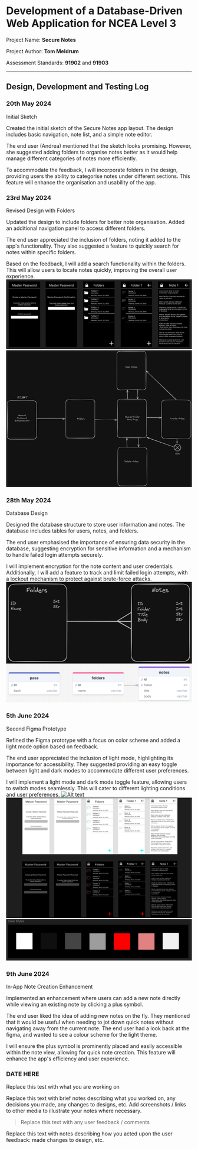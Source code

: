 # Development of a Database-Driven Web Application for NCEA Level 3

Project Name: **Secure Notes**

Project Author: **Tom Meldrum**

Assessment Standards: **91902** and **91903**


-------------------------------------------------

## Design, Development and Testing Log


### 20th May 2024

Initial Sketch

Created the initial sketch of the Secure Notes app layout. The design includes basic navigation, note list, and a simple note editor.

The end user (Andrea) mentioned that the sketch looks promising. However, she suggested adding folders to organise notes better as it would help manage different categories of notes more efficiently.

To accommodate the feedback, I will incorporate folders in the design, providing users the ability to categorise notes under different sections. This feature will enhance the organisation and usability of the app.


### 23rd May 2024

Revised Design with Folders

Updated the design to include folders for better note organisation. Added an additional navigation panel to access different folders.

The end user appreciated the inclusion of folders, noting it added to the app's functionality. They also suggested a feature to quickly search for notes within specific folders.

Based on the feedback, I will add a search functionality within the folders. This will allow users to locate notes quickly, improving the overall user experience.
![Alt text](<images/1st Figma.png>)
![Alt text](<images/Notes App Layout.png>)


### 28th May 2024

Database Design

Designed the database structure to store user information and notes. The database includes tables for users, notes, and folders.

The end user emphasised the importance of ensuring data security in the database, suggesting encryption for sensitive information and a mechanism to handle failed login attempts securely.

I will implement encryption for the note content and user credentials. Additionally, I will add a feature to track and limit failed login attempts, with a lockout mechanism to protect against brute-force attacks.
![Alt text](images/Database.png)
![Alt text](images/DrawSQL.png)


### 5th June 2024

Second Figma Prototype

Refined the Figma prototype with a focus on color scheme and added a light mode option based on feedback.

The end user appreciated the inclusion of light mode, highlighting its importance for accessibility. They suggested providing an easy toggle between light and dark modes to accommodate different user preferences.

I will implement a light mode and dark mode toggle feature, allowing users to switch modes seamlessly. This will cater to different lighting conditions and user preferences.
![Alt text](image.png)
![Alt text](<images/2nd Figma.png>)
![Alt text](images/colour.png)


### 9th June 2024

In-App Note Creation Enhancement

Implemented an enhancement where users can add a new note directly while viewing an existing note by clicking a plus symbol.

The end user liked the idea of adding new notes on the fly. They mentioned that it would be useful when needing to jot down quick notes without navigating away from the current note. The end user had a look back at the figma, and wanted to see a colour scheme for the light theme. 

I will ensure the plus symbol is prominently placed and easily accessible within the note view, allowing for quick note creation. This feature will enhance the app's efficiency and user experience.


### DATE HERE

Replace this test with what you are working on

Replace this text with brief notes describing what you worked on, any decisions you made, any changes to designs, etc. Add screenshots / links to other media to illustrate your notes where necessary.

> Replace this text with any user feedback / comments

Replace this text with notes describing how you acted upon the user feedback: made changes to design, etc.
